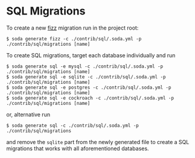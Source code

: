 # SQL Migrations

To create a new [fizz](https://gobuffalo.io/en/docs/db/fizz/) migration run in the project root:

```
$ soda generate fizz -c ./contrib/sql/.soda.yml -p ./contrib/sql/migrations [name]
```

To create SQL migrations, target each database individually and run

```
$ soda generate sql -e mysql -c ./contrib/sql/.soda.yml -p ./contrib/sql/migrations [name]
$ soda generate sql -e sqlite -c ./contrib/sql/.soda.yml -p ./contrib/sql/migrations [name]
$ soda generate sql -e postgres -c ./contrib/sql/.soda.yml -p ./contrib/sql/migrations [name]
$ soda generate sql -e cockroach -c ./contrib/sql/.soda.yml -p ./contrib/sql/migrations [name]
```

or, alternative run 

```
$ soda generate sql -c ./contrib/sql/.soda.yml -p ./contrib/sql/migrations 
```

and remove the `sqlite` part from the newly generated file to create a SQL migrations that works with all
aforementioned databases.
